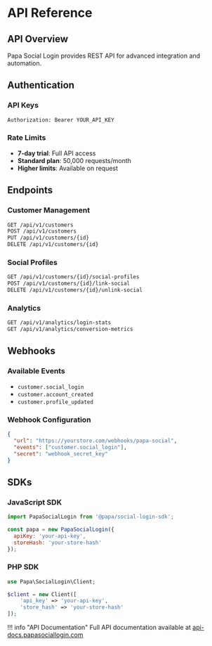 # API Reference

## API Overview

Papa Social Login provides REST API for advanced integration and automation.

## Authentication

### API Keys
```bash
Authorization: Bearer YOUR_API_KEY
```

### Rate Limits
- **7-day trial**: Full API access
- **Standard plan**: 50,000 requests/month  
- **Higher limits**: Available on request

## Endpoints

### Customer Management
```bash
GET /api/v1/customers
POST /api/v1/customers
PUT /api/v1/customers/{id}
DELETE /api/v1/customers/{id}
```

### Social Profiles
```bash
GET /api/v1/customers/{id}/social-profiles
POST /api/v1/customers/{id}/link-social
DELETE /api/v1/customers/{id}/unlink-social
```

### Analytics
```bash
GET /api/v1/analytics/login-stats
GET /api/v1/analytics/conversion-metrics
```

## Webhooks

### Available Events
- `customer.social_login`
- `customer.account_created`
- `customer.profile_updated`

### Webhook Configuration
```json
{
  "url": "https://yourstore.com/webhooks/papa-social",
  "events": ["customer.social_login"],
  "secret": "webhook_secret_key"
}
```

## SDKs

### JavaScript SDK
```javascript
import PapaSocialLogin from '@papa/social-login-sdk';

const papa = new PapaSocialLogin({
  apiKey: 'your-api-key',
  storeHash: 'your-store-hash'
});
```

### PHP SDK
```php
use Papa\SocialLogin\Client;

$client = new Client([
    'api_key' => 'your-api-key',
    'store_hash' => 'your-store-hash'
]);
```

!!! info "API Documentation"
    Full API documentation available at [api-docs.papasociallogin.com](https://api-docs.papasociallogin.com)
